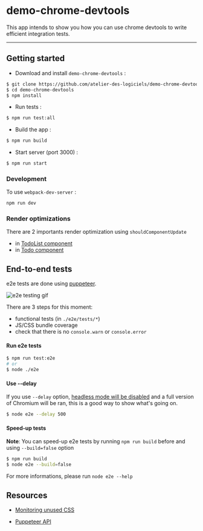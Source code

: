 # demo-chrome-devtools

This app intends to show you how you can use chrome devtools to write efficient integration tests.

------------------------

## Getting started

- Download and install `demo-chrome-devtools` :

```bash
$ git clone https://github.com/atelier-des-logiciels/demo-chrome-devtools.git
$ cd demo-chrome-devtools
$ npm install
```

- Run tests :
```bash
$ npm run test:all
```

- Build the app :
```bash
$ npm run build
```

- Start server (port 3000) :
```bash
$ npm run start
```

### Development
To use `webpack-dev-server` :
```bash
npm run dev
```

### Render optimizations
There are 2 importants render optimization using `shouldComponentUpdate`
- in [TodoList component](https://github.com/atelier-des-logiciels/demo-chrome-devtools/blob/master/src/App/TodoApp/TodoList/index.js#L16)
- in [Todo component](https://github.com/atelier-des-logiciels/demo-chrome-devtools/blob/master/src/App/TodoApp/Todo/index.js#L30)

## End-to-end tests
e2e tests are done using [puppeteer](https://github.com/GoogleChrome/puppeteer).

![e2e testing gif](https://media.giphy.com/media/TIycDqd7ElZ0w826aB/giphy.gif)

There are 3 steps for this moment:
  - functional tests (in `./e2e/tests/*`)
  - JS/CSS bundle coverage
  - check that there is no `console.warn` or `console.error`

#### Run e2e tests
```bash
$ npm run test:e2e
# or
$ node ./e2e
```

#### Use --delay
If you use `--delay` option, [headless mode will be disabled](https://github.com/GoogleChrome/puppeteer#debugging-tips) and a full version of Chromium will be ran, this is a good way to show what's going on.
```bash
$ node e2e --delay 500
```

#### Speed-up tests
**Note**: You can speed-up e2e tests by running `npm run build` before and using `--build=false` option
```bash
$ npm run build
$ node e2e --build=false
```

For more informations, please run `node e2e --help`

## Resources
- [Monitoring unused CSS](http://blog.cowchimp.com/monitoring-unused-css-by-unleashing-the-devtools-protocol/)

- [Puppeteer API](https://github.com/GoogleChrome/puppeteer/blob/master/docs/api.md)
